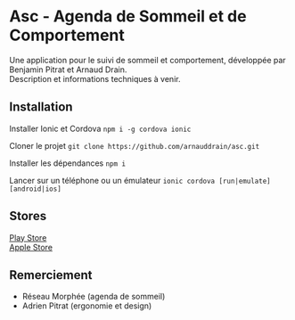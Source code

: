 # Asc - Agenda de Sommeil et de Comportement

Une application pour le suivi de sommeil et comportement, développée par Benjamin Pitrat et Arnaud Drain.  
Description et informations techniques à venir.

## Installation

Installer Ionic et Cordova
```npm i -g cordova ionic```

Cloner le projet
```git clone https://github.com/arnauddrain/asc.git```

Installer les dépendances
```npm i```

Lancer sur un téléphone ou un émulateur
```ionic cordova [run|emulate] [android|ios]```

## Stores

[Play Store](https://play.google.com/store/apps/details?id=com.ionicframework.rydan803090&hl=en)  
[Apple Store](https://itunes.apple.com/us/app/asc-agenda-de-sommeil-et-de-comportements/id1263524753?ls=1&mt=8)

## Remerciement

  * Réseau Morphée (agenda de sommeil)
  * Adrien Pitrat (ergonomie et design)